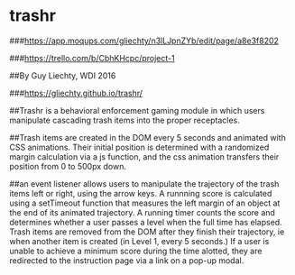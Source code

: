 # trashr

###https://app.moqups.com/gliechty/n3lLJpnZYb/edit/page/a8e3f8202

###https://trello.com/b/CbhKHcpc/project-1

##By Guy Liechty, WDI 2016

###https://gliechty.github.io/trashr/

##Trashr is a behavioral enforcement gaming module in which users manipulate cascading trash items into the proper receptacles. 

##Trash items are created in the DOM every 5 seconds and animated with CSS animations. Their initial position is determined with a randomized margin calculation via a js function, and the css animation transfers their position from 0 to 500px down. 

##an event listener allows users to manipulate the trajectory of the trash items left or right, using the arrow keys. A runnning score is calculated using a setTimeout function that measures the left margin of an object at the end of its animated trajectory. A running timer counts the score and determines whether a user passes a level when the full time has elapsed. Trash items are removed from the DOM after they finish their trajectory, ie when another item is created (in Level 1, every 5 seconds.) If a user is unable to achieve a minimum score during the time alotted, they are redirected to the instruction page via a link on a pop-up modal. 


